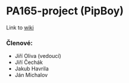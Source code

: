 # PA165-project (PipBoy)

Link to [wiki](https://github.com/Furynka/PA165-project/wiki)

### Členové:
- Jiří Oliva (vedoucí)
- Jiří Čechák
- Jakub Havrila
- Ján Michalov
